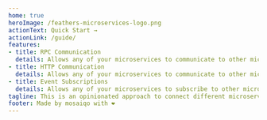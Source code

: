 ```yaml
---
home: true
heroImage: /feathers-microservices-logo.png
actionText: Quick Start →
actionLink: /guide/
features:
- title: RPC Communication
  details: Allows any of your microservices to communicate to other microservices via RPCs 
- title: HTTP Communication
  details: Allows any of your microservices to communicate to other microservices via HTTP Requests
- title: Event Subscriptions
  details: Allows any of your microservices to subscribe to other microservices via event listeners
tagline: This is an opinionated approach to connect different microservices written in Feathers JS.
footer: Made by mosaiqo with ❤️
---
```

